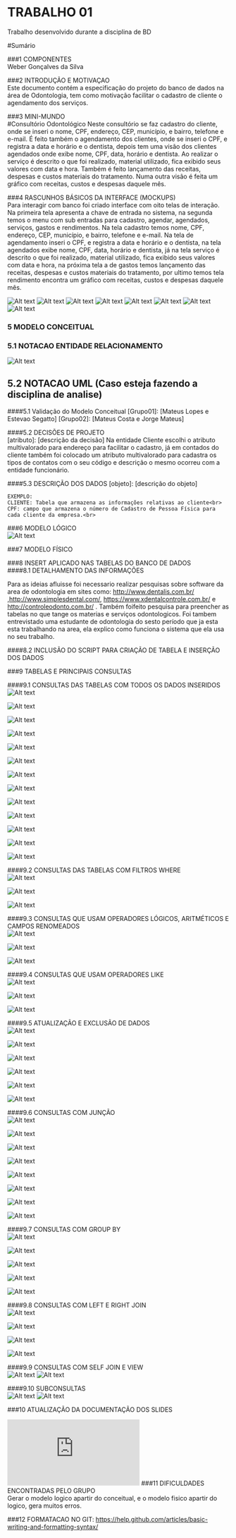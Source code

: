 # TRABALHO 01 
Trabalho desenvolvido durante a disciplina de BD

#Sumário

###1	COMPONENTES<br>
Weber Gonçalves da Silva<br>

###2	INTRODUÇÃO E MOTIVAÇAO<br>
Este documento contém a especificação do projeto do banco de dados na área de Odontologia, tem como motivação facilitar o cadastro de cliente o agendamento dos serviços. <br>

###3	MINI-MUNDO<br>
#Consultório Odontológico 
Neste consultório se faz cadastro do cliente, onde se inseri o nome, CPF, endereço, CEP, município, e bairro, telefone e e-mail. É feito também o agendamento dos clientes, onde se inseri o CPF, e registra a data e horário e o dentista, depois tem uma visão dos clientes agendados onde exibe nome, CPF, data, horário e dentista. Ao realizar o serviço é descrito o que foi realizado, material utilizado, fica exibido seus valores com data e hora. Também é feito lançamento das receitas, despesas e custos materiais do tratamento. Numa outra visão é feita um gráfico com receitas, custos e despesas daquele mês. 
 <br>

###4	RASCUNHOS BÁSICOS DA INTERFACE (MOCKUPS)<br>
Para interagir com banco foi criado interface com oito telas de interação. Na primeira tela apresenta a chave de entrada no sistema, na segunda temos o menu com sub entradas para cadastro, agendar, agendados, serviços, gastos e rendimentos. Na tela cadastro temos nome, CPF, endereço, CEP, município, e bairro, telefone e e-mail. Na tela de agendamento inseri o CPF, e registra a data e horário e o dentista, na tela agendados exibe nome, CPF, data, horário e dentista, já na tela serviço é descrito o que foi realizado, material utilizado, fica exibido seus valores com data e hora, na próxima tela a de gastos temos lançamento das receitas, despesas e custos materiais do tratamento, por ultimo temos tela rendimento encontra um gráfico com receitas, custos e despesas daquele mês. <br>

![Alt text](https://github.com/WeberGoncalves/Trabalho01/blob/master/OdontoFacil-1.JPG?raw=true "Tela 01")
![Alt text](https://github.com/WeberGoncalves/Trabalho01/blob/master/OdontoFacil-2.JPG?raw=true "Tela 02")
![Alt text](https://github.com/WeberGoncalves/Trabalho01/blob/master/OdontoFacil-3.JPG?raw=true "Tela 03")
![Alt text](https://github.com/WeberGoncalves/Trabalho01/blob/master/OdontoFacil-4.JPG?raw=true "Tela 04")
![Alt text](https://github.com/WeberGoncalves/Trabalho01/blob/master/OdontoFacil-5.JPG?raw=true "Tela 05")
![Alt text](https://github.com/WeberGoncalves/Trabalho01/blob/master/OdontoFacil-6.JPG?raw=true "Tela 06")
![Alt text](https://github.com/WeberGoncalves/Trabalho01/blob/master/OdontoFacil-7.JPG?raw=true "Tela 07")
![Alt text](https://github.com/WeberGoncalves/Trabalho01/blob/master/OdontoFacil-8.JPG?raw=true "Tela 08")

### 5	MODELO CONCEITUAL<br>

###  5.1 NOTACAO ENTIDADE RELACIONAMENTO<br>
    
![Alt text](https://github.com/WeberGoncalves/Trabalho01/blob/master/ModeloConceitual.JPG?raw=true "Modelo Conceitual")
    
##    5.2 NOTACAO UML (Caso esteja fazendo a disciplina de analise)<br>

####5.1 Validação do Modelo Conceitual
    [Grupo01]: [Mateus Lopes e Estevao Segatto]
    [Grupo02]: [Mateus Costa e Jorge Mateus]

####5.2 DECISÕES DE PROJETO<br>
    [atributo]: [descrição da decisão] 
    Na entidade Cliente escolhi o atributo multivalorado para endereço  para facilitar o cadastro,
    já em contados do cliente também  foi colocado um atributo multivalorado para cadastra os tipos de
    contatos com o seu código e descrição o mesmo ocorreu com a entidade funcionário. 
    <br>

####5.3 DESCRIÇÃO DOS DADOS 
    [objeto]: [descrição do objeto]
    
    EXEMPLO:
    CLIENTE: Tabela que armazena as informações relativas ao cliente<br>
    CPF: campo que armazena o número de Cadastro de Pessoa Física para cada cliente da empresa.<br>


###6	MODELO LÓGICO<br>
![Alt text](https://github.com/WeberGoncalves/Trabalho01/blob/master/ModeloLogico.JPG?raw=true "Modelo Conceitual")

###7	MODELO FÍSICO<br>



###8	INSERT APLICADO NAS TABELAS DO BANCO DE DADOS<br>
####8.1 DETALHAMENTO DAS INFORMAÇÕES

Para as ideias afluisse foi necessario realizar pesquisas sobre software da area de odontologia em sites como: http://www.dentalis.com.br/ ,http://www.simplesdental.com/, https://www.xdentalcontrole.com.br/ e http://controleodonto.com.br/ .
Também foifeito pesquisa para preencher as tabelas no que tange os materias e serviços odontologicos.
Foi tambem entrevistado uma estudante de odontologia do sesto período que ja esta esta trabalhando na area, ela explico como funciona o sistema que ela usa no seu trabalho.     
     

        
####8.2 INCLUSÃO DO SCRIPT PARA CRIAÇÃO DE TABELA E INSERÇÃO DOS DADOS

        
	
###9	TABELAS E PRINCIPAIS CONSULTAS<br>

####9.1	CONSULTAS DAS TABELAS COM TODOS OS DADOS INSERIDOS<br>
![Alt text](https://github.com/WeberGoncalves/Trabalho01/blob/master/CONSULTAS-1%20DAS%20TABELAS%20COM%20TODOS%20OS%20DADOS%20INSERIDOS.JPG?raw=true "")

![Alt text](https://github.com/WeberGoncalves/Trabalho01/blob/master/CONSULTAS-11%20%20DAS%20TABELAS%20COM%20TODOS%20OS%20DADOS%20INSERIDOS.JPG?raw=true "")

![Alt text](https://github.com/WeberGoncalves/Trabalho01/blob/master/CONSULTAS-12%20%20DAS%20TABELAS%20COM%20TODOS%20OS%20DADOS%20INSERIDOS.JPG?raw=true "")

![Alt text](https://github.com/WeberGoncalves/Trabalho01/blob/master/CONSULTAS-13%20%20DAS%20TABELAS%20COM%20TODOS%20OS%20DADOS%20INSERIDOS.JPG?raw=true "")

![Alt text](https://github.com/WeberGoncalves/Trabalho01/blob/master/CONSULTAS-14%20%20DAS%20TABELAS%20COM%20TODOS%20OS%20DADOS%20INSERIDOS.JPG?raw=true "")

![Alt text](https://github.com/WeberGoncalves/Trabalho01/blob/master/CONSULTAS-15%20%20DAS%20TABELAS%20COM%20TODOS%20OS%20DADOS%20INSERIDOS.JPG?raw=true "")

![Alt text](https://github.com/WeberGoncalves/Trabalho01/blob/master/CONSULTAS-2%20DAS%20TABELAS%20COM%20TODOS%20OS%20DADOS%20INSERIDOS.JPG?raw=true "")

![Alt text](https://github.com/WeberGoncalves/Trabalho01/blob/master/CONSULTAS-3%20DAS%20TABELAS%20COM%20TODOS%20OS%20DADOS%20INSERIDOS.JPG?raw=true "")

![Alt text](https://github.com/WeberGoncalves/Trabalho01/blob/master/CONSULTAS-4%20DAS%20TABELAS%20COM%20TODOS%20OS%20DADOS%20INSERIDOS.JPG?raw=true "")

![Alt text](https://github.com/WeberGoncalves/Trabalho01/blob/master/CONSULTAS-5%20%20DAS%20TABELAS%20COM%20TODOS%20OS%20DADOS%20INSERIDOS.JPG?raw=true "")

![Alt text](https://github.com/WeberGoncalves/Trabalho01/blob/master/CONSULTAS-6%20%20DAS%20TABELAS%20COM%20TODOS%20OS%20DADOS%20INSERIDOS.JPG?raw=true "")

![Alt text](https://github.com/WeberGoncalves/Trabalho01/blob/master/CONSULTAS-7%20DAS%20TABELAS%20COM%20TODOS%20OS%20DADOS%20INSERIDOS.JPG?raw=true "")

![Alt text](https://github.com/WeberGoncalves/Trabalho01/blob/master/CONSULTAS-9%20%20DAS%20TABELAS%20COM%20TODOS%20OS%20DADOS%20INSERIDOS.JPG?raw=true "")

####9.2	CONSULTAS DAS TABELAS COM FILTROS WHERE<br>
![Alt text](https://github.com/WeberGoncalves/Trabalho01/blob/master/CONSULTAS_3%20DAS%20TABELAS%20COM%20FILTROS%20WHERE.JPG?raw=true "")

![Alt text](https://github.com/WeberGoncalves/Trabalho01/blob/master/CONSULTAS_2%20DAS%20TABELAS%20COM%20FILTROS%20WHERE.JPG?raw=true "")

![Alt text](https://github.com/WeberGoncalves/Trabalho01/blob/master/CONSULTAS_1%20DAS%20TABELAS%20COM%20FILTROS%20WHERE.JPG?raw=true "")


####9.3	CONSULTAS QUE USAM OPERADORES LÓGICOS, ARITMÉTICOS E CAMPOS RENOMEADOS<br>
![Alt text](https://github.com/WeberGoncalves/Trabalho01/blob/master/CONSULTAS_1%20QUE%20USAM%20OPERADORES%20L%C3%93GICOS%2C%20ARITM%C3%89TICOS%20E%20CAMPOS%20RENOMEADOS.JPG?raw=true "")

![Alt text](https://github.com/WeberGoncalves/Trabalho01/blob/master/CONSULTAS_2%20QUE%20USAM%20OPERADORES%20L%C3%93GICOS%2C%20ARITM%C3%89TICOS%20E%20CAMPOS%20RENOMEADOS.JPG?raw=true "")

![Alt text](https://github.com/WeberGoncalves/Trabalho01/blob/master/CONSULTAS_3%20QUE%20USAM%20OPERADORES%20L%C3%93GICOS%2C%20ARITM%C3%89TICOS%20E%20CAMPOS%20RENOMEADOS.JPG?raw=true "")

####9.4	CONSULTAS QUE USAM OPERADORES LIKE<br>
![Alt text](https://github.com/WeberGoncalves/Trabalho01/blob/master/OPERADORES%20LIKE_1.JPG?raw=true "")

![Alt text](https://github.com/WeberGoncalves/Trabalho01/blob/master/CONSULTAS_2%20QUE%20USAM%20OPERADORES%20LIKE.JPG?raw=true "")

![Alt text](https://github.com/WeberGoncalves/Trabalho01/blob/master/CONSULTAS_3%20QUE%20USAM%20OPERADORES%20LIKE.JPG?raw=true "")

####9.5	ATUALIZAÇÃO E EXCLUSÃO DE DADOS<br>
![Alt text](https://github.com/WeberGoncalves/Trabalho01/blob/master/ATUALIZA%C3%87%C3%83O_3%20E%20EXCLUS%C3%83O%20DE%20DADOS.JPG?raw=true "")

![Alt text](https://github.com/WeberGoncalves/Trabalho01/blob/master/ATUALIZA%C3%87%C3%83O_2%20E%20EXCLUS%C3%83O%20DE%20DADOS.JPG?raw=true "")

![Alt text](https://github.com/WeberGoncalves/Trabalho01/blob/master/ATUALIZA%C3%87%C3%83O_1%20E%20EXCLUS%C3%83O%20DE%20DADOS.JPG?raw=true "")

![Alt text](https://github.com/WeberGoncalves/Trabalho01/blob/master/ATUALIZA%C3%87%C3%83O_4%20E%20EXCLUS%C3%83O%20DE%20DADOS.JPG?raw=true "")

![Alt text](https://github.com/WeberGoncalves/Trabalho01/blob/master/ATUALIZA%C3%87%C3%83O_5%20E%20EXCLUS%C3%83O%20DE%20DADOS.JPG?raw=true "")

![Alt text](https://github.com/WeberGoncalves/Trabalho01/blob/master/ATUALIZA%C3%87%C3%83O_6%20E%20EXCLUS%C3%83O%20DE%20DADOS.JPG?raw=true "")


####9.6	CONSULTAS COM JUNÇÃO<br>
![Alt text](
https://github.com/WeberGoncalves/Trabalho01/blob/master/CONSULTAS_1%20COM%20JUN%C3%87%C3%83O.JPG?raw=true "")

![Alt text](
https://github.com/WeberGoncalves/Trabalho01/blob/master/CONSULTAS_2%20COM%20JUN%C3%87%C3%83O.JPG?raw=true "")

![Alt text](
https://github.com/WeberGoncalves/Trabalho01/blob/master/CONSULTAS_3%20COM%20JUN%C3%87%C3%83O.JPG?raw=true "")

![Alt text](
https://github.com/WeberGoncalves/Trabalho01/blob/master/JUN%C3%87%C3%83O_4.JPG?raw=true "")

![Alt text](
https://github.com/WeberGoncalves/Trabalho01/blob/master/JUN%C3%87%C3%83O_5.JPG?raw=true "")

![Alt text](
https://github.com/WeberGoncalves/Trabalho01/blob/master/JUN%C3%87%C3%83O_6.JPG?raw=true "")

![Alt text](
https://github.com/WeberGoncalves/Trabalho01/blob/master/JUN%C3%87%C3%83O_7.JPG?raw=true "")

![Alt text](
https://github.com/WeberGoncalves/Trabalho01/blob/master/JUN%C3%87%C3%83O_8.JPG?raw=true "")


####9.7	CONSULTAS COM GROUP BY<br>
![Alt text](https://github.com/WeberGoncalves/Trabalho01/blob/master/CONSULTAS_1%20COM%20GROUP%20BY.JPG?raw=true "")

![Alt text](https://github.com/WeberGoncalves/Trabalho01/blob/master/CONSULTAS_2%20COM%20GROUP%20BY.JPG?raw=true "")

![Alt text](https://github.com/WeberGoncalves/Trabalho01/blob/master/CONSULTAS_3%20COM%20GROUP%20BY.JPG?raw=true "")

![Alt text](https://github.com/WeberGoncalves/Trabalho01/blob/master/CONSULTAS_4%20COM%20GROUP%20BY.JPG?raw=true "")

![Alt text](https://github.com/WeberGoncalves/Trabalho01/blob/master/CONSULTAS_5%20COM%20GROUP%20BY.JPG?raw=true "")



####9.8	CONSULTAS COM LEFT E RIGHT JOIN<br>
![Alt text](?raw=true "")

![Alt text](?raw=true "")

![Alt text](?raw=true "")

![Alt text](?raw=true "")

####9.9	CONSULTAS COM SELF JOIN E VIEW<br>
![Alt text](?raw=true "")
![Alt text](?raw=true "")

####9.10	SUBCONSULTAS<br>
![Alt text](?raw=true "")
![Alt text](?raw=true "")

###10	ATUALIZAÇÃO DA DOCUMENTAÇÃO DOS SLIDES<br>

![Alt text](https://github.com/WeberGoncalves/Trabalho01/blob/master/Apresentar-OdontoFacil.odp?raw=true "")
###11	DIFICULDADES ENCONTRADAS PELO GRUPO<br>
Gerar o modelo logico apartir do conceitual, e o modelo fisico apartir do logico, gera muitos erros.

###12  FORMATACAO NO GIT: https://help.github.com/articles/basic-writing-and-formatting-syntax/




